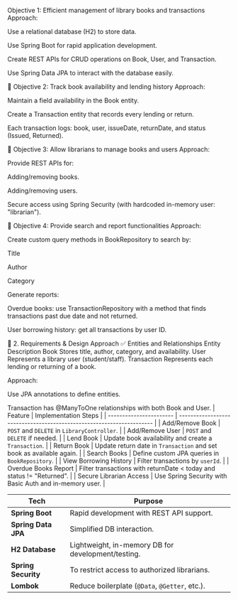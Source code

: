 Objective 1: Efficient management of library books and transactions
Approach:

Use a relational database (H2) to store data.

Use Spring Boot for rapid application development.

Create REST APIs for CRUD operations on Book, User, and Transaction.

Use Spring Data JPA to interact with the database easily.

🔸 Objective 2: Track book availability and lending history
Approach:

Maintain a field availability in the Book entity.

Create a Transaction entity that records every lending or return.

Each transaction logs: book, user, issueDate, returnDate, and status (Issued, Returned).

🔸 Objective 3: Allow librarians to manage books and users
Approach:

Provide REST APIs for:

Adding/removing books.

Adding/removing users.

Secure access using Spring Security (with hardcoded in-memory user: "librarian").

🔸 Objective 4: Provide search and report functionalities
Approach:

Create custom query methods in BookRepository to search by:

Title

Author

Category

Generate reports:

Overdue books: use TransactionRepository with a method that finds transactions past due date and not returned.

User borrowing history: get all transactions by user ID.

🔶 2. Requirements & Design Approach
✅ Entities and Relationships
Entity	Description
Book	Stores title, author, category, and availability.
User	Represents a library user (student/staff).
Transaction	Represents each lending or returning of a book.

Approach:

Use JPA annotations to define entities.

Transaction has @ManyToOne relationships with both Book and User.
| Feature                 | Implementation Steps                                                  |
| ----------------------- | --------------------------------------------------------------------- |
| Add/Remove Book         | `POST` and `DELETE` in `LibraryController`.                           |
| Add/Remove User         | `POST` and `DELETE` if needed.                                        |
| Lend Book               | Update book availability and create a `Transaction`.                  |
| Return Book             | Update return date in `Transaction` and set book as available again.  |
| Search Books            | Define custom JPA queries in `BookRepository`.                        |
| View Borrowing History  | Filter transactions by `userId`.                                      |
| Overdue Books Report    | Filter transactions with returnDate < today and status != "Returned". |
| Secure Librarian Access | Use Spring Security with Basic Auth and in-memory user.               |


| Tech                | Purpose                                            |
| ------------------- | -------------------------------------------------- |
| **Spring Boot**     | Rapid development with REST API support.           |
| **Spring Data JPA** | Simplified DB interaction.                         |
| **H2 Database**     | Lightweight, in-memory DB for development/testing. |
| **Spring Security** | To restrict access to authorized librarians.       |
| **Lombok**          | Reduce boilerplate (`@Data`, `@Getter`, etc.).     |

